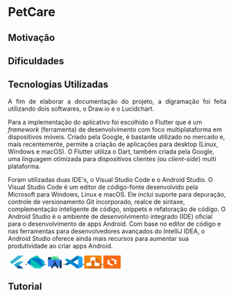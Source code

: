 # PetCare

<h2>Motivação</h2>

<h2>Dificuldades</h2>

<h2>Tecnologias Utilizadas</h2>
<p align="justify">
A fim de elaborar a documentação do projeto, a digramação foi feita utilizando dois softwares, o Draw.io e o Lucidchart.
  
Para a implementação do aplicativo foi escolhido o Flutter que é um <i>framework</i> (ferramenta) de desenvolvimento com foco multiplataforma em dispositivos móveis. Criado pela Google, é bastante utilizado no mercado e, mais recentemente, permite a criação de aplicações para desktop (Linux, Windows e macOS). O Flutter utiliza o Dart, também criada pela Google, uma linguagem otimizada para dispositivos clientes (ou <i>client-side</i>) multi plataforma.
  
Foram utilizadas duas IDE's, o Visual Studio Code e o Android Studio. O Visual Studio Code é um editor de código-fonte desenvolvido pela Microsoft para Windows, Linux e macOS. Ele inclui suporte para depuração, controle de versionamento Git incorporado, realce de sintaxe, complementação inteligente de código, snippets e refatoração de código. O Android Studio é o ambiente de desenvolvimento integrado (IDE) oficial para o desenvolvimento de apps Android. Com base no editor de código e nas ferramentas para desenvolvedores avançados do IntelliJ IDEA, o Android Studio oferece ainda mais recursos para aumentar sua produtividade ao criar apps Android.
</p>


<div style="display: inline_block">
<a href="https://flutter.dev/">
<img align="center" alt="Rafa-HTML" height="30" width="40" src="https://raw.githubusercontent.com/devicons/devicon/master/icons/flutter/flutter-original.svg">
</a>
  
<a href="https://dart.dev/">
<img align="center" alt="Rafa-HTML" height="30" width="40" src="https://raw.githubusercontent.com/devicons/devicon/master/icons/dart/dart-original.svg">
</a>

<a href="https://developer.android.com/studio">
<img align="center" alt="Rafa-HTML" height="30" width="40" src="https://raw.githubusercontent.com/devicons/devicon/master/icons/androidstudio/androidstudio-original.svg">
</a>

<a href="https://code.visualstudio.com/">
<img align="center" alt="Rafa-HTML" height="30" width="40" src="https://raw.githubusercontent.com/devicons/devicon/master/icons/vscode/vscode-original.svg">
</a>
  
<a href="https://www.drawio.com/">
<img align="center" alt="Rafa-HTML" height="30" width="40" src="img/draw.png">
</a>
  
<a href="https://www.lucidchart.com/pages/pt">
<img align="center" alt="Rafa-HTML" height="30" width="40" src="img/lucid.png">
</a>
</div>

<h2>Tutorial</h2>
